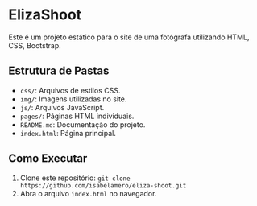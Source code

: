 # ElizaShoot

Este é um projeto estático para o site de uma fotógrafa utilizando HTML, CSS, Bootstrap.

## Estrutura de Pastas

- `css/`: Arquivos de estilos CSS.
- `img/`: Imagens utilizadas no site.
- `js/`: Arquivos JavaScript.
- `pages/`: Páginas HTML individuais.
- `README.md`: Documentação do projeto.
- `index.html`: Página principal.

## Como Executar

1. Clone este repositório: `git clone https://github.com/isabelamero/eliza-shoot.git`
2. Abra o arquivo `index.html` no navegador.
